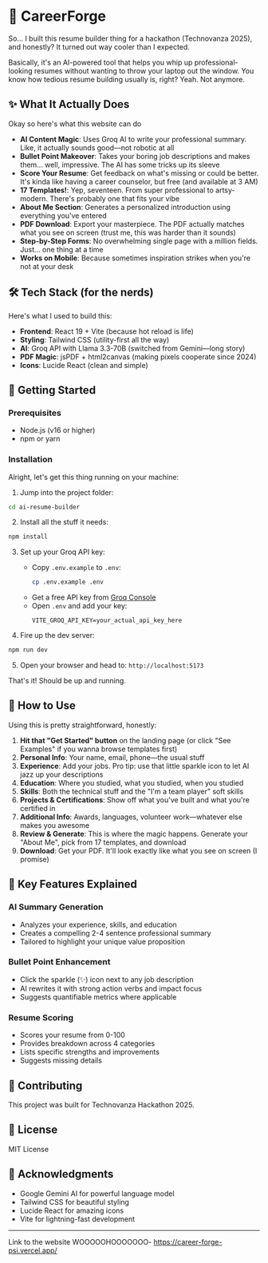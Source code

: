 # 🚀 CareerForge

So... I built this resume builder thing for a hackathon (Technovanza 2025), and honestly? It turned out way cooler than I expected.

Basically, it's an AI-powered tool that helps you whip up professional-looking resumes without wanting to throw your laptop out the window. You know how tedious resume building usually is, right? Yeah. Not anymore.

## ✨ What It Actually Does

Okay so here's what this website can do

- **AI Content Magic**: Uses Groq AI to write your professional summary. Like, it actually sounds good—not robotic at all
- **Bullet Point Makeover**: Takes your boring job descriptions and makes them... well, impressive. The AI has some tricks up its sleeve
- **Score Your Resume**: Get feedback on what's missing or could be better. It's kinda like having a career counselor, but free (and available at 3 AM)
- **17 Templates!**: Yep, seventeen. From super professional to artsy-modern. There's probably one that fits your vibe
- **About Me Section**: Generates a personalized introduction using everything you've entered
- **PDF Download**: Export your masterpiece. The PDF actually matches what you see on screen (trust me, this was harder than it sounds)
- **Step-by-Step Forms**: No overwhelming single page with a million fields. Just... one thing at a time
- **Works on Mobile**: Because sometimes inspiration strikes when you're not at your desk

## 🛠️ Tech Stack (for the nerds)

Here's what I used to build this:

- **Frontend**: React 19 + Vite (because hot reload is life)
- **Styling**: Tailwind CSS (utility-first all the way)
- **AI**: Groq API with Llama 3.3-70B (switched from Gemini—long story)
- **PDF Magic**: jsPDF + html2canvas (making pixels cooperate since 2024)
- **Icons**: Lucide React (clean and simple)

## 🚀 Getting Started

### Prerequisites

- Node.js (v16 or higher)
- npm or yarn

### Installation

Alright, let's get this thing running on your machine:

1. Jump into the project folder:
```bash
cd ai-resume-builder
```

2. Install all the stuff it needs:
```bash
npm install
```

3. Set up your Groq API key:
   - Copy `.env.example` to `.env`:
     ```bash
     cp .env.example .env
     ```
   - Get a free API key from [Groq Console](https://console.groq.com)
   - Open `.env` and add your key:
     ```
     VITE_GROQ_API_KEY=your_actual_api_key_here
     ```

4. Fire up the dev server:
```bash
npm run dev
```

5. Open your browser and head to: `http://localhost:5173`

That's it! Should be up and running.

## 📖 How to Use

Using this is pretty straightforward, honestly:

1. **Hit that "Get Started" button** on the landing page (or click "See Examples" if you wanna browse templates first)
2. **Personal Info**: Your name, email, phone—the usual stuff
3. **Experience**: Add your jobs. Pro tip: use that little sparkle icon to let AI jazz up your descriptions
4. **Education**: Where you studied, what you studied, when you studied
5. **Skills**: Both the technical stuff and the "I'm a team player" soft skills
6. **Projects & Certifications**: Show off what you've built and what you're certified in
7. **Additional Info**: Awards, languages, volunteer work—whatever else makes you awesome
8. **Review & Generate**: This is where the magic happens. Generate your "About Me", pick from 17 templates, and download
9. **Download**: Get your PDF. It'll look exactly like what you see on screen (I promise)

## 🎯 Key Features Explained

### AI Summary Generation
- Analyzes your experience, skills, and education
- Creates a compelling 2-4 sentence professional summary
- Tailored to highlight your unique value proposition

### Bullet Point Enhancement
- Click the sparkle (✨) icon next to any job description
- AI rewrites it with strong action verbs and impact focus
- Suggests quantifiable metrics where applicable

### Resume Scoring
- Scores your resume from 0-100
- Provides breakdown across 4 categories
- Lists specific strengths and improvements
- Suggests missing details



## 🤝 Contributing
  This project was built for Technovanza Hackathon 2025.

## 📄 License

MIT License

## 🙏 Acknowledgments

- Google Gemini AI for powerful language model
- Tailwind CSS for beautiful styling
- Lucide React for amazing icons
- Vite for lightning-fast development

---

Link to the website WOOOOOHOOOOOOO- https://career-forge-psi.vercel.app/

